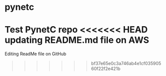 # pynetc
Test PynetC repo
<<<<<<< HEAD
updating README.md file on AWS
=======

Editing ReadMe file on GitHub
>>>>>>> bf37e65e0c3a746ab4e1cf03590560f22f2e421b
